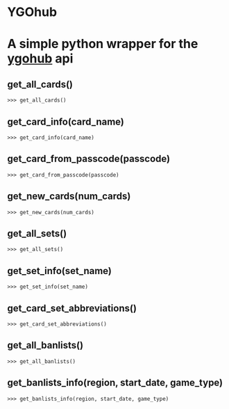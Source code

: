 # YGOhub 

# A simple python wrapper for the [ygohub](https//www.ygohub.com/) api


## get_all_cards()
```
>>> get_all_cards()
```

## get_card_info(card_name)
```
>>> get_card_info(card_name)
```

## get_card_from_passcode(passcode)
```
>>> get_card_from_passcode(passcode)
```

## get_new_cards(num_cards)
```
>>> get_new_cards(num_cards)
```

## get_all_sets()
```
>>> get_all_sets()
```

## get_set_info(set_name)
```
>>> get_set_info(set_name)
```

## get_card_set_abbreviations()
```
>>> get_card_set_abbreviations()
```

## get_all_banlists()
```
>>> get_all_banlists()
```

## get_banlists_info(region, start_date, game_type)
```
>>> get_banlists_info(region, start_date, game_type)
```
